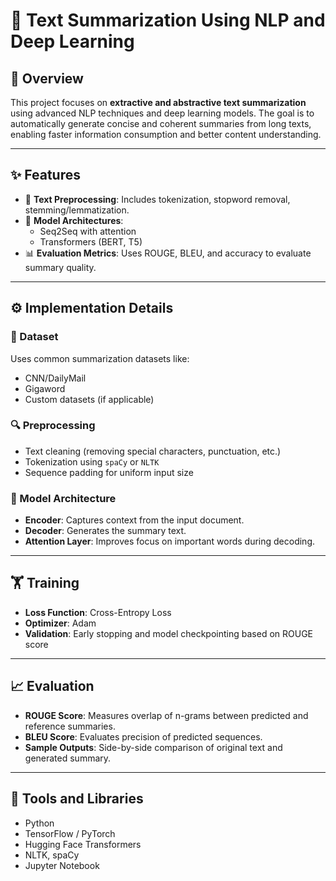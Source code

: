# 📝 Text Summarization Using NLP and Deep Learning

## 📌 Overview

This project focuses on **extractive and abstractive text summarization** using advanced NLP techniques and deep learning models. The goal is to automatically generate concise and coherent summaries from long texts, enabling faster information consumption and better content understanding.

---

## ✨ Features

- 📄 **Text Preprocessing**: Includes tokenization, stopword removal, stemming/lemmatization.
- 🤖 **Model Architectures**:
  - Seq2Seq with attention
  - Transformers (BERT, T5)
- 📊 **Evaluation Metrics**: Uses ROUGE, BLEU, and accuracy to evaluate summary quality.

---

## ⚙️ Implementation Details

### 📁 Dataset

Uses common summarization datasets like:

- CNN/DailyMail
- Gigaword
- Custom datasets (if applicable)

### 🔍 Preprocessing

- Text cleaning (removing special characters, punctuation, etc.)
- Tokenization using `spaCy` or `NLTK`
- Sequence padding for uniform input size

### 🧱 Model Architecture

- **Encoder**: Captures context from the input document.
- **Decoder**: Generates the summary text.
- **Attention Layer**: Improves focus on important words during decoding.

---

## 🏋️ Training

- **Loss Function**: Cross-Entropy Loss
- **Optimizer**: Adam
- **Validation**: Early stopping and model checkpointing based on ROUGE score

---

## 📈 Evaluation

- **ROUGE Score**: Measures overlap of n-grams between predicted and reference summaries.
- **BLEU Score**: Evaluates precision of predicted sequences.
- **Sample Outputs**: Side-by-side comparison of original text and generated summary.

---

## 🔧 Tools and Libraries

- Python
- TensorFlow / PyTorch
- Hugging Face Transformers
- NLTK, spaCy
- Jupyter Notebook




